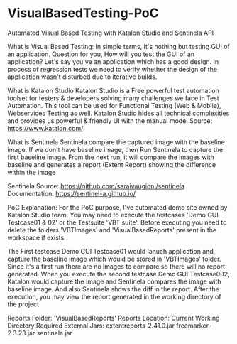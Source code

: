 # VisualBasedTesting-PoC
Automated Visual Based Testing with Katalon Studio and Sentinela API

What is Visual Based Testing: 
In simple terms, It's nothing but testing GUI of an application. Question for you, How will you test the GUI of an application? 
Let's say you've an application which has a good design. In process of regression tests we need to verify whether the design of the 
application wasn't disturbed due to iterative builds. 

What is Katalon Studio
Katalon Studio is a Free powerful test automation toolset for testers & developers solving many challenges we face in Test 
Automation. This tool can be used for Functional Testing (Web & Mobile), Webservices Testing as well. Katalon Studio hides all 
technical complexities and provides us powerful & friendly UI with the manual mode.
Source: https://www.katalon.com/

What is Sentinela
Sentinela compare the captured image with the baseline image. If we don't have baseline image, then Run Sentinela to capture the 
first baseline image. From the next run, it will compare the images with baseline and generates a report (Extent Report) showing the 
difference within the image

Sentinela Source: https://github.com/saraivaugioni/sentinela
Documentation: https://sentinel-a.github.io/

PoC Explanation:
For the PoC purpose, I've automated demo site owned by Katalon Studio team. You may need to execute the testcases 'Demo GUI 
Testcase01 & 02' or the Testsuite 'VBT suite'. Before executing you need to delete the folders 'VBTImages' and 'VisualBasedReports' 
present in the workspace if exists.  

The First testcase Demo GUI Testcase01 would lanuch application and capture the baseline image which would be stored in 
'VBTImages' folder. Since it's a first run there are no images to compare so there will no report generated.
When you execute the second testcase Demo GUI Testcase002, Katalon would capture the image and Sentinela compares the 
image with baseline image. And also Sentinela shows the diff in the report. After the execution, you may view the report generated 
in the working directory of the project

Reports Folder: 'VisualBasedReports' 
Reports Location: Current Working Directory
Required External Jars: 
extentreports-2.41.0.jar
freemarker-2.3.23.jar
sentinela.jar
